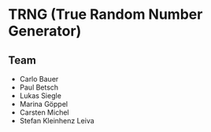# TRNG (True Random Number Generator)

## Team
- Carlo Bauer
- Paul Betsch
- Lukas Siegle
- Marina Göppel 
- Carsten Michel
- Stefan Kleinhenz Leiva
